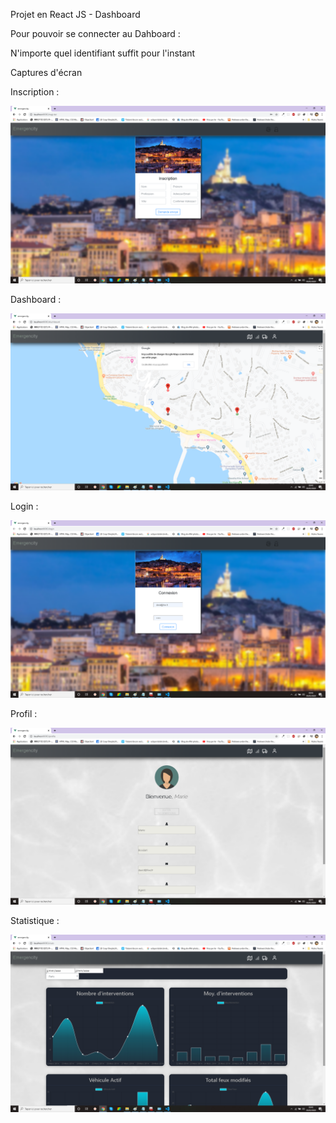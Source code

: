 
Projet en React JS - Dashboard

Pour pouvoir se connecter au Dahboard :

N'importe quel identifiant suffit pour l'instant

Captures d'écran 



Inscription :

![picture](captureecran/inscription.png)



Dashboard :

![picture](captureecran/dashboard.png)


Login :

![picture](captureecran/login.png)



Profil :

![picture](captureecran/profil.png)


Statistique :

![picture](captureecran/stat.png)
